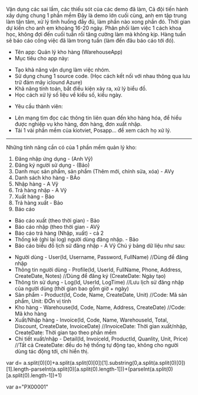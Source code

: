 Vận dụng các sai lầm, các thiếu sót của các demo đã làm, Cả đội tiến hành xây dựng chung 1 phần mềm
Đây là demo lớn cuối cùng, anh em tập trung làm tận tâm, xử lý tình huống đầy đủ, làm phần nào xong phần đó.
Thời gian dự kiến cho anh em khoảng 16-20 ngày.
Phân phối làm việc 1 cách khoa học, không đợi đến cuối tuần rồi tăng cường làm mà không kịp.
Hàng tuần sẽ báo cáo công việc đã làm trong tuần (làm đến đâu báo cáo tới đó).

- Tên app: Quản lý kho hàng (WarehouseApp)
- Mục tiêu cho app này:
+ Tạo khả năng vận dụng làm việc nhóm.
+ Sử dụng chung 1 source code. (Học cách kết nối với nhau thông qua lưu trữ đám mây iclound Azure)
+ Khả năng tính toán, bắt điều kiện xảy ra, xử lý biểu đồ.
+ Học cách xử lý số liệu về kiểu số, kiểu ngày.

- Yêu cầu thành viên:
+ Lên mạng tìm đọc các thông tin liên quan đến kho hàng hóa, để hiểu được nghiệp vụ kho hàng, đơn hàng, đơn xuất nhập.
+ Tải 1 vài phần mềm của kiotviet, Posapp... để xem cách họ xử lý.
------
Những tính năng cần có của 1 phần mềm quản lý kho:
1. Đăng nhập ứng dụng - (Anh Vỹ)
2. Đăng ký người sử dụng - (Bảo)
2. Danh mục sản phẩm, sản phẩm (Thêm mới, chính sửa, xóa)  - AVy
3. Danh sách kho hàng - BẢo
4. Nhập hàng - A Vỹ
5. Trả hàng nhập - A Vỹ
6. Xuất hàng - Bảo
7. Trả hàng xuất - Bảo
8. Báo cáo 
- Báo cáo xuất (theo thời gian) - Bảo
- Báo cáo nhập (theo thời gian - AVỹ
- Báo cáo trả hàng (Nhập, xuất) - cả 2
- Thống kê (ghi lại log) người dùng đăng nhập. - Bảo 
- Báo cáo biểu đồ lịch sử đăng nhập - A Vỹ
Chú ý bảng dữ liệu như sau:
+ Người dùng - User(Id, Username, Password, FullName) //Dùng để đăng nhập
+ Thông tin người dùng - Profile(Id, UserId, FullName, Phone, Address, CreateDate, Notes)  //Dùng để đăng ký (CreateDate: Ngày tạo)
+ Thông tin sử dụng - Log(Id, UserId, LogTime) //Lưu lịch sử đăng nhập của người dùng (thời gian bao gồm giờ + ngày)
+ Sản phẩm - Product(Id, Code, Name, CreateDate, Unit) //Code: Mã sản phẩm, Unit: ĐƠn vị tính
+ Kho hàng - Warehouse(Id, Code, Name, Address, CreateDate) //Code: Mã kho hàng
+ Xuất/Nhập hàng - Invoice(Id, Code, Name, WarehouseId, Total, Discount, CreateDate, InvoiceDate) //InvoiceDate: Thời gian xuất/nhập, CreateDate: Thời gian tạo theo phần mềm
+ Chi tiết xuất/nhập - Detail(Id, InvoiceId, ProductId, Quanlity, Unit, Price)
//Tất cả CreateDate: đều do hệ thống tự động tạo, không cho người dùng tác động tới, chỉ hiển thị.



var d= a.split(0)[0]+a.split(a.split(0)[0])[1].substring(0,a.split(a.split(0)[0])[1].length-parseInt(a.split(0)[a.split(0).length-1]))+(parseInt(a.split(0)[a.split(0).length-1])+1)

var a="PX00001"

